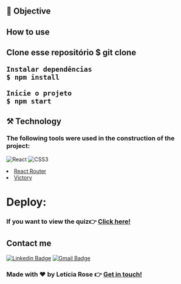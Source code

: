 ## 📌 Objective


## How to use
<h2>
    Clone esse repositório
    $ git clone 

    Instalar dependências
    $ npm install

    Inicie o projeto
    $ npm start
</h2>

## ⚒️ Technology

### The following tools were used in the construction of the project:

  ![React](https://img.shields.io/badge/-React.js-45b8d8?style=flat-square&logo=react&logoColor=white)
  ![CSS3](https://img.shields.io/badge/-CSS3-549FDE?style=flat-square&logo=css3&logoColor=white)

  <li><a href="https://reactrouter.com/" target="_blank">React Router</a></li>
  <li><a href="https://github.com/FormidableLabs/victory" target="_blank">Victory</a></li>

# Deploy:

### If you want to view the quiz👉 [Click here!]()


## Contact me

[![Linkedin Badge](https://img.shields.io/badge/-Letícia_Rose-FF82AB?style=flat-square&logo=Linkedin&logoColor=white&link=https://www.linkedin.com/in/letíciarose/)](https://www.linkedin.com/in/letíciarose/) 
[![Gmail Badge](https://img.shields.io/badge/-leticia.rosedesanatana@gmail.com-FF82AB?style=flat-square&logo=Gmail&logoColor=white&link=mailto:leticia.rosedesanatana@gmail.com)](mailto:leticia.rosedesanatana@gmail.com)

### Made with ❤️ by Letícia Rose 👉 [Get in touch! ](https://www.linkedin.com/in/let%C3%ADciarose/)


